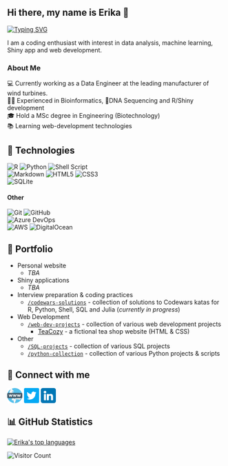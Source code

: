 ## Hi there, my name is Erika 👋

[![Typing SVG](https://readme-typing-svg.demolab.com?font=Fira+Code&pause=1000&width=435&lines=%F0%9F%92%BBR%2FShiny+Developer;%F0%9F%A7%ACBioinformatician;%F0%9F%8E%93MSc+in+Biotechnology+Engineering;%F0%9F%91%A9%E2%80%8D%F0%9F%92%BB3%2B+years+of+coding+experience;%F0%9F%93%9AAlways+learning+new+things)](https://git.io/typing-svg)

<p>
I am a coding enthusiast with interest in data analysis, machine learning, Shiny app and web development.
</p>

### About Me

💻 Currently working as a Data Engineer at the leading manufacturer of wind turbines.
<br>
👩‍💻 Experienced in Bioinformatics, 🧬DNA Sequencing and R/Shiny development
<br>
🎓 Hold a MSc degree in Engineering (Biotechnology)
<br>
📚 Learning web-development technologies
<br>

## 🔧 Technologies

![R](https://img.shields.io/badge/r-%23276DC3.svg?style=for-the-badge&logo=r&logoColor=white)
![Python](https://img.shields.io/badge/python-3670A0?style=for-the-badge&logo=python&logoColor=ffdd54) ![Shell Script](https://img.shields.io/badge/shell_script-%23121011.svg?style=for-the-badge&logo=gnu-bash&logoColor=white)
<br/>
![Markdown](https://img.shields.io/badge/Markdown-000?logo=markdown&logoColor=fff&style=for-the-badge)
![HTML5](https://img.shields.io/badge/HTML5-E34F26?style=for-the-badge&logo=html5&logoColor=white)
![CSS3](https://img.shields.io/badge/CSS3-1572B6?style=for-the-badge&logo=css3&logoColor=white)<br/>
![SQLite](https://img.shields.io/badge/SQLite-003B57?logo=sqlite&logoColor=fff&style=for-the-badge)

#### Other

![Git](https://img.shields.io/badge/git-%23F05033.svg?style=for-the-badge&logo=git&logoColor=white) ![GitHub](https://img.shields.io/badge/github-%23121011.svg?style=for-the-badge&logo=github&logoColor=white)
<br/>
![Azure DevOps](https://img.shields.io/badge/Azure%20DevOps-0078D7?logo=azuredevops&logoColor=fff&style=for-the-badge)
<br/>
![AWS](https://img.shields.io/badge/AWS-%23FF9900.svg?style=for-the-badge&logo=amazon-aws&logoColor=white)
![DigitalOcean](https://img.shields.io/badge/DigitalOcean-%230167ff.svg?style=for-the-badge&logo=digitalOcean&logoColor=white)

## 💼 Portfolio

- Personal website
  - _TBA_
- Shiny applications
  - _TBA_
- Interview preparation & coding practices
  - [`/codewars-solutions`](https://github.com/ErikaDva/codewars-solutions) - collection of solutions to Codewars katas for R, Python, Shell, SQL and Julia (_currently in progress_)
- Web Development
  - [`/web-dev-projects`](https://github.com/ErikaDva/web-dev-projects/tree/main/TeaCozy) - collection of various web development projects
    - [TeaCozy](https://erikadva.github.io/web-dev-projects/TeaCozy/) - a fictional tea shop website (HTML & CSS)
- Other
  - [`/SQL-projects`](https://github.com/ErikaDva/SQL-projects) - collection of various SQL projects
  - [`/python-collection`](https://github.com/ErikaDva/python-collection) - collection of various Python projects & scripts

## 🔗 Connect with me

<p align="left">
<a href="https://erikadva.github.io" target="_blank" rel="noopener noreferrer"><img align="center" src="socials/www.png" alt="www icon" title="Visit my personal website" height="35" width="35" /></a>
<a href="https://twitter.com/erikadva" target="_blank" rel="noopener noreferrer"><img align="center" src="socials/twitter.png" alt="Twitter icon" title="Follow me on Twitter" height="35" width="35" /></a>
<a href="https://www.linkedin.com/in/erika-dvarionaite/" target="_blank" rel="noopener noreferrer"><img align="center" src="socials/linkedin.png" alt="LinkedIn icon" title="Connect with me on LinkedIn" height="35" width="35" /></a>

</p>

## 📊 GitHub Statistics

[![Erika's top languages](https://github-readme-stats-ruby-one.vercel.app/api/top-langs/?username=ErikaDva&theme=blue-green&langs_count=10)](https://github.com/anuraghazra/github-readme-stats)

![Visitor Count](https://visitor-badge.glitch.me/badge?page_id=ErikaDva)
